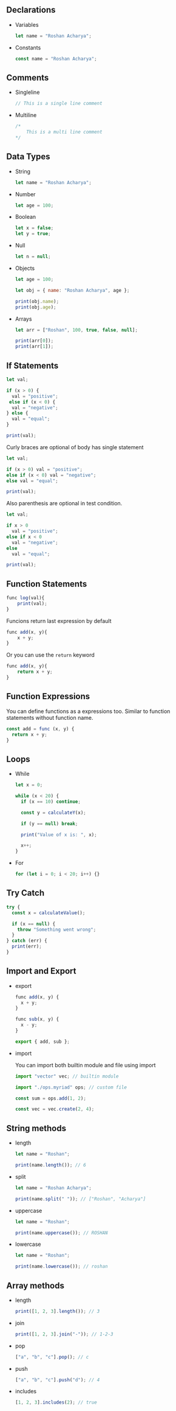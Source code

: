 ## Declarations

- Variables
  ```js
  let name = "Roshan Acharya";
  ```
- Constants
  ```js
  const name = "Roshan Acharya";
  ```

## Comments

- Singleline

  ```js
  // This is a single line comment
  ```

- Multiline

  ```js
  /*
      This is a multi line comment
  */
  ```

## Data Types

- String

  ```js
  let name = "Roshan Acharya";
  ```

- Number

  ```js
  let age = 100;
  ```

- Boolean
  ```js
  let x = false;
  let y = true;
  ```
- Null

  ```js
  let n = null;
  ```

- Objects

  ```js
  let age = 100;

  let obj = { name: "Roshan Acharya", age };

  print(obj.name);
  print(obj.age);
  ```

- Arrays

  ```js
  let arr = ["Roshan", 100, true, false, null];

  print(arr[0]);
  print(arr[1]);
  ```

## If Statements

```js
let val;

if (x > 0) {
  val = "positive";
 else if (x < 0) {
  val = "negative";
} else {
  val = "equal";
}

print(val);
```

Curly braces are optional of body has single statement

```js
let val;

if (x > 0) val = "positive";
else if (x < 0) val = "negative";
else val = "equal";

print(val);
```

Also parenthesis are optional in test condition.

```js
let val;

if x > 0
  val = "positive";
else if x < 0
  val = "negative";
else
  val = "equal";

print(val);
```

## Function Statements

```js
func log(val){
    print(val);
}
```

Funcions return last expression by default

```js
func add(x, y){
    x + y;
}
```

Or you can use the `return` keyword

```js
func add(x, y){
    return x + y;
}
```

## Function Expressions

You can define functions as a expressions too. Similar to function statements without function name.

```js
const add = func (x, y) {
  return x + y;
}
```

## Loops

- While

  ```js
  let x = 0;

  while (x < 20) {
    if (x == 10) continue;

    const y = calculateY(x);

    if (y == null) break;

    print("Value of x is: ", x);

    x++;
  }
  ```

- For

  ```js
  for (let i = 0; i < 20; i++) {}
  ```

## Try Catch

```js
try {
  const x = calculateValue();

  if (x == null) {
    throw "Something went wrong";
  }
} catch (err) {
  print(err);
}
```

## Import and Export

- export

  ```js
  func add(x, y) {
    x + y;
  }

  func sub(x, y) {
    x - y;
  }

  export { add, sub };
  ```

- import

  You can import both builtin module and file using import

  ```js
  import "vector" vec; // builtin module

  import "./ops.myriad" ops; // custom file

  const sum = ops.add(1, 2);

  const vec = vec.create(2, 4);
  ```

## String methods

- length

  ```js
  let name = "Roshan";

  print(name.length()); // 6
  ```

- split

  ```js
  let name = "Roshan Acharya";

  print(name.split(" ")); // ["Roshan", "Acharya"]
  ```

- uppercase

  ```js
  let name = "Roshan";

  print(name.uppercase()); // ROSHAN
  ```

- lowercase

  ```js
  let name = "Roshan";

  print(name.lowercase()); // roshan
  ```

## Array methods

- length

  ```js
  print([1, 2, 3].length()); // 3
  ```

- join

  ```js
  print([1, 2, 3].join("-")); // 1-2-3
  ```

- pop

  ```js
  ["a", "b", "c"].pop(); // c
  ```

- push

  ```js
  ["a", "b", "c"].push("d"); // 4
  ```

- includes

  ```js
  [1, 2, 3].includes(2); // true
  ```
